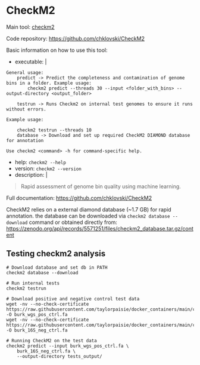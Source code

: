 # CheckM2

Main tool: [checkm2](https://github.com/chklovski/CheckM2)
  
Code repository: https://github.com/chklovski/CheckM2

Basic information on how to use this tool:
- executable: |

```
General usage:
    predict -> Predict the completeness and contamination of genome bins in a folder. Example usage:
        checkm2 predict --threads 30 --input <folder_with_bins> --output-directory <output_folder>

    testrun -> Runs Checkm2 on internal test genomes to ensure it runs without errors. 
    
Example usage:

    checkm2 testrun --threads 10
    database -> Download and set up required CheckM2 DIAMOND database for annotation

Use checkm2 <command> -h for command-specific help.
```

- help: `checkm2 --help`
- version: `checkm2 --version`
- description: | 
> Rapid assessment of genome bin quality using machine learning.

Full documentation: https://github.com/chklovski/CheckM2

CheckM2 relies on a external diamond database (~1.7 GB) for rapid annotation. the database can be downloaded via `checkm2 database --download` command or obtained directly from: https://zenodo.org/api/records/5571251/files/checkm2_database.tar.gz/content

## Testing checkm2 analysis
```
# Download database and set db in PATH
checkm2 database --download

# Run internal tests
checkm2 testrun

# Download positive and negative control test data
wget -nv --no-check-certificate https://raw.githubusercontent.com/taylorpaisie/docker_containers/main/checkm2/1.0.2/burk_wgs.fa -O burk_wgs_pos_ctrl.fa
wget -nv --no-check-certificate https://raw.githubusercontent.com/taylorpaisie/docker_containers/main/checkm2/1.0.2/burk_16S.fa -O burk_16S_neg_ctrl.fa

# Running CheckM2 on the test data
checkm2 predict --input burk_wgs_pos_ctrl.fa \
    burk_16S_neg_ctrl.fa \
    --output-directory tests_output/
```
